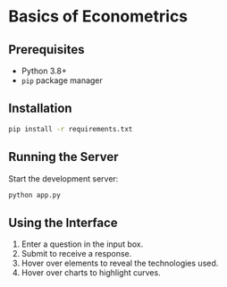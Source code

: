 # Basics of Econometrics

## Prerequisites
- Python 3.8+
- `pip` package manager

## Installation
```bash
pip install -r requirements.txt
```

## Running the Server
Start the development server:
```bash
python app.py
```

## Using the Interface
1. Enter a question in the input box.
2. Submit to receive a response.
3. Hover over elements to reveal the technologies used.
4. Hover over charts to highlight curves.
